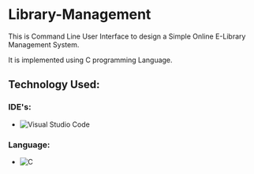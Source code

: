 # Library-Management

This is Command Line User Interface to design a Simple Online E-Library Management System.

It is implemented using C programming Language.

## Technology Used: 
### IDE's:
- ![Visual Studio Code](https://img.shields.io/badge/Visual%20Studio%20Code-0078d7.svg?style=for-the-badge&logo=visual-studio-code&logoColor=white)

### Language:
- ![C](https://img.shields.io/badge/c-%2300599C.svg?style=for-the-badge&logo=c&logoColor=white)
